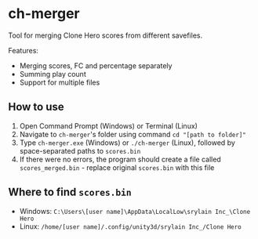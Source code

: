 # ch-merger
Tool for merging Clone Hero scores from different savefiles.

Features:
* Merging scores, FC and percentage separately
* Summing play count
* Support for multiple files

## How to use
1. Open Command Prompt (Windows) or Terminal (Linux)
2. Navigate to `ch-merger`'s folder using command `cd "[path to folder]"`
3. Type `ch-merger.exe` (Windows) or `./ch-merger` (Linux), followed by space-separated paths to `scores.bin`
4. If there were no errors, the program should create a file called `scores_merged.bin` - replace original `scores.bin` with this file

## Where to find `scores.bin`
* Windows: `C:\Users\[user name]\AppData\LocalLow\srylain Inc_\Clone Hero`
* Linux: `/home/[user name]/.config/unity3d/srylain Inc_/Clone Hero`
